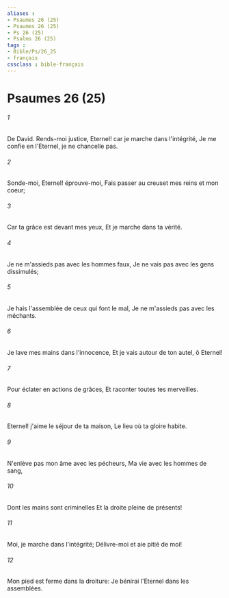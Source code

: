 ```yaml
---
aliases : 
- Psaumes 26 (25)
- Psaumes 26 (25)
- Ps 26 (25)
- Psalms 26 (25)
tags : 
- Bible/Ps/26_25
- français
cssclass : bible-français
---
```


# Psaumes 26 (25)

###### 1
De David. Rends-moi justice, Eternel! car je marche dans l'intégrité, Je me confie en l'Eternel, je ne chancelle pas.
###### 2
Sonde-moi, Eternel! éprouve-moi, Fais passer au creuset mes reins et mon coeur;
###### 3
Car ta grâce est devant mes yeux, Et je marche dans ta vérité.
###### 4
Je ne m'assieds pas avec les hommes faux, Je ne vais pas avec les gens dissimulés;
###### 5
Je hais l'assemblée de ceux qui font le mal, Je ne m'assieds pas avec les méchants.
###### 6
Je lave mes mains dans l'innocence, Et je vais autour de ton autel, ô Eternel!
###### 7
Pour éclater en actions de grâces, Et raconter toutes tes merveilles.
###### 8
Eternel! j'aime le séjour de ta maison, Le lieu où ta gloire habite.
###### 9
N'enlève pas mon âme avec les pécheurs, Ma vie avec les hommes de sang,
###### 10
Dont les mains sont criminelles Et la droite pleine de présents!
###### 11
Moi, je marche dans l'intégrité; Délivre-moi et aie pitié de moi!
###### 12
Mon pied est ferme dans la droiture: Je bénirai l'Eternel dans les assemblées.
